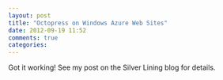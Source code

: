 ```yaml
---
layout: post
title: "Octopress on Windows Azure Web Sites"
date: 2012-09-19 11:52
comments: true
categories: 
---
```

Got it working! See my post on the Silver Lining blog for details.